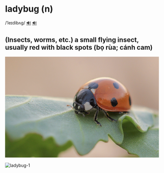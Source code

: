 # ladybug (n)

/ˈleɪdibʌɡ/ [🔊](https://www.oxfordlearnersdictionaries.com/media/english/uk_pron/l/lad/ladyb/ladybug__gb_1.mp3) [🔊](https://www.oxfordlearnersdictionaries.com/media/english/us_pron/l/lad/ladyb/ladybug__us_1.mp3)

## (Insects, worms, etc.) a small flying insect, usually red with black spots (bọ rùa; cánh cam)

![ladybug-2](ladybug-2.png)

![ladybug-1](ladybug-1.png)